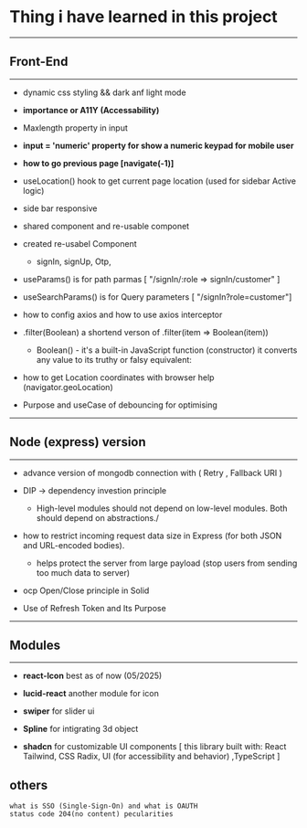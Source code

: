 # Thing i have learned in this project
_____________________________________________________________________________________________________________________________________
## Front-End
--------------------------------------------------------------------------------------------------------------------------------------
* dynamic css styling && dark anf light mode

* **importance or A11Y (Accessability)**

* Maxlength property in input 

* **input = 'numeric' property for show a numeric keypad for mobile user** 

* **how to go previous page [navigate(-1)]**

* useLocation() hook to get current page location (used for sidebar Active logic)

* side bar responsive

* shared component and re-usable componet

* created re-usabel Component
    - signIn, signUp, Otp,

* useParams() is for path parmas  [ "/signIn/:role => signIn/customer" ]

* useSearchParams() is for Query parameters [ "/signIn?role=customer"]

* how to config axios and how to  use axios interceptor

* .filter(Boolean) a shortend verson of .filter(item => Boolean(item)) 
    - Boolean() - it's a built-in JavaScript function (constructor) it converts any value to its truthy or falsy equivalent:
    
* how to get Location coordinates with browser help (navigator.geoLocation)

* Purpose and useCase of  debouncing  for optimising

______________________________________________________________________________________________________________________________________
## Node (express) version
---------------------------------------------------------------------------------------------------------------------------------------
* advance version of mongodb connection with ( Retry , Fallback URI )

* DIP -> dependency investion principle
    - 	High-level modules should not depend on low-level modules. Both should depend on abstractions./

* how to restrict incoming request data size in Express (for both JSON and URL-encoded bodies).
    -  helps protect the server from large payload (stop users from sending too much data to server) 

* ocp Open/Close principle in Solid

* Use of Refresh Token and Its Purpose
______________________________________________________________________________________________________________________________________
## Modules 
---------------------------------------------------------------------------------------------------------------------------------------
* **react-Icon** best as of now (05/2025) 

* **lucid-react** another module for icon
* **swiper** for slider ui
* **Spline** for intigrating 3d object 
* **shadcn** for  customizable UI components [ this library built with: React 
Tailwind, CSS Radix, UI (for accessibility and behavior) ,TypeScript ]

## others
    what is SSO (Single-Sign-On) and what is OAUTH 
    status code 204(no content) pecularities